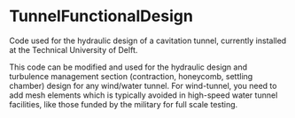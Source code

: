 # TunnelFunctionalDesign
Code used for the hydraulic design of a cavitation tunnel, currently installed at the Technical University of Delft.


This code can be modified and used for the hydraulic design and turbulence management section (contraction, honeycomb, settling chamber) design for any wind/water tunnel. For wind-tunnel, you need to add mesh elements which is typically avoided in high-speed water tunnel facilities, like those funded by the military for full scale testing.


